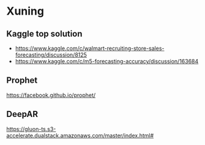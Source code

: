 # Xuning

## Kaggle top solution

- https://www.kaggle.com/c/walmart-recruiting-store-sales-forecasting/discussion/8125
- https://www.kaggle.com/c/m5-forecasting-accuracy/discussion/163684

## Prophet

https://facebook.github.io/prophet/

## DeepAR

https://gluon-ts.s3-accelerate.dualstack.amazonaws.com/master/index.html#




